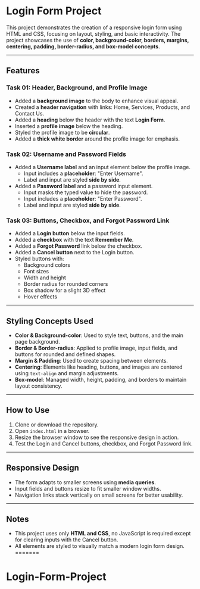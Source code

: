 
# Login Form Project

This project demonstrates the creation of a responsive login form using HTML and CSS, focusing on layout, styling, and basic interactivity. The project showcases the use of **color, background-color, borders, margins, centering, padding, border-radius, and box-model concepts**.

---

## Features

### Task 01: Header, Background, and Profile Image
- Added a **background image** to the body to enhance visual appeal.
- Created a **header navigation** with links: Home, Services, Products, and Contact Us.
- Added a **heading** below the header with the text **Login Form**.
- Inserted a **profile image** below the heading.
- Styled the profile image to be **circular**.
- Added a **thick white border** around the profile image for emphasis.

### Task 02: Username and Password Fields
- Added a **Username label** and an input element below the profile image.
  - Input includes a **placeholder**: "Enter Username".
  - Label and input are styled **side by side**.
- Added a **Password label** and a password input element.
  - Input masks the typed value to hide the password.
  - Input includes a **placeholder**: "Enter Password".
  - Label and input are styled **side by side**.

### Task 03: Buttons, Checkbox, and Forgot Password Link
- Added a **Login button** below the input fields.
- Added a **checkbox** with the text **Remember Me**.
- Added a **Forgot Password** link below the checkbox.
- Added a **Cancel button** next to the Login button.
- Styled buttons with:
  - Background colors
  - Font sizes
  - Width and height
  - Border radius for rounded corners
  - Box shadow for a slight 3D effect
  - Hover effects

---

## Styling Concepts Used
- **Color & Background-color**: Used to style text, buttons, and the main page background.
- **Border & Border-radius**: Applied to profile image, input fields, and buttons for rounded and defined shapes.
- **Margin & Padding**: Used to create spacing between elements.
- **Centering**: Elements like heading, buttons, and images are centered using `text-align` and margin adjustments.
- **Box-model**: Managed width, height, padding, and borders to maintain layout consistency.

---

## How to Use
1. Clone or download the repository.
2. Open `index.html` in a browser.
3. Resize the browser window to see the responsive design in action.
4. Test the Login and Cancel buttons, checkbox, and Forgot Password link.

---

## Responsive Design
- The form adapts to smaller screens using **media queries**.
- Input fields and buttons resize to fit smaller window widths.
- Navigation links stack vertically on small screens for better usability.

---

## Notes
- This project uses only **HTML and CSS**, no JavaScript is required except for clearing inputs with the Cancel button.
- All elements are styled to visually match a modern login form design.
=======
# Login-Form-Project

